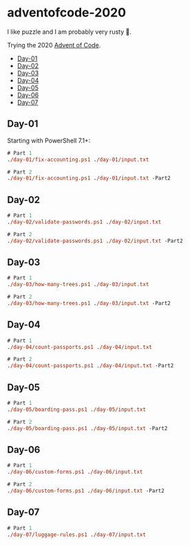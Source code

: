 # adventofcode-2020 <!-- omit in toc -->

I like puzzle and I am probably very rusty 🧠.

Trying the 2020 [Advent of Code](https://adventofcode.com/2020).

- [Day-01](#day-01)
- [Day-02](#day-02)
- [Day-03](#day-03)
- [Day-04](#day-04)
- [Day-05](#day-05)
- [Day-06](#day-06)
- [Day-07](#day-07)

## Day-01

Starting with PowerShell 7.1+:

``` ps
# Part 1
./day-01/fix-accounting.ps1 ./day-01/input.txt

# Part 2
./day-01/fix-accounting.ps1 ./day-01/input.txt -Part2
```

## Day-02

``` ps
# Part 1
./day-02/validate-passwords.ps1 ./day-02/input.txt

# Part 2
./day-02/validate-passwords.ps1 ./day-02/input.txt -Part2
```

## Day-03


``` ps
# Part 1
./day-03/how-many-trees.ps1 ./day-03/input.txt

# Part 2
./day-03/how-many-trees.ps1 ./day-03/input.txt -Part2
```

## Day-04

``` ps
# Part 1
./day-04/count-passports.ps1 ./day-04/input.txt

# Part 2
./day-04/count-passports.ps1 ./day-04/input.txt -Part2
```

## Day-05

``` ps
# Part 1
./day-05/boarding-pass.ps1 ./day-05/input.txt

# Part 2
./day-05/boarding-pass.ps1 ./day-05/input.txt -Part2
```

## Day-06

``` ps
# Part 1
./day-06/custom-forms.ps1 ./day-06/input.txt

# Part 2
./day-06/custom-forms.ps1 ./day-06/input.txt -Part2
```

## Day-07

``` ps
# Part 1
./day-07/luggage-rules.ps1 ./day-07/input.txt
```